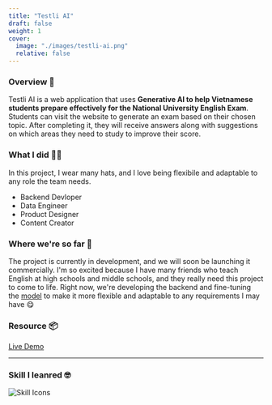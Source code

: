 ```yaml
---
title: "Testli AI"
draft: false
weight: 1
cover:
  image: "./images/testli-ai.png"
  relative: false 
---
```



### Overview 📜
Testli AI is a web application that uses **Generative AI to help Vietnamese students prepare effectively for the National University English Exam**. Students can visit the website to generate an exam based on their chosen topic. After completing it, they will receive answers along with suggestions on which areas they need to study to improve their score.

### What I did 👨‍💻
In this project, I wear many hats, and I love being flexibile and adaptable to any role the team needs.
- Backend Devloper
- Data Engineer
- Product Designer
- Content Creator

### Where we're so far 💪
The project is currently in development, and we will soon be launching it commercially. I'm so excited because I have many friends who teach English at high schools and middle schools, and they really need this project to come to life.
Right now, we're developing the backend and fine-tuning the [model](https://huggingface.co/testli) to make it more flexible and adaptable to any requirements I may have 😋

### Resource 📦

[Live Demo](https://testliai.com/) 


--- 

### Skill I leanred 🤓

![Skill Icons](https://skillicons.dev/icons?i=figma,python,fastapi,postgres,docker,githubactions,postman)





